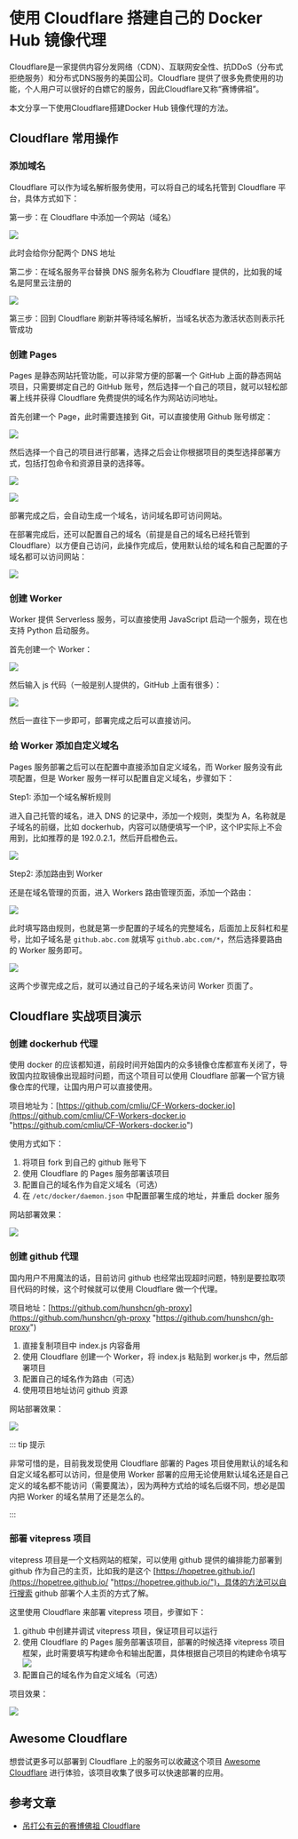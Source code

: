 # 使用 Cloudflare 搭建自己的 Docker Hub 镜像代理

Cloudflare是一家提供内容分发网络（CDN）、互联网安全性、抗DDoS（分布式拒绝服务）和分布式DNS服务的美国公司。Cloudflare 提供了很多免费使用的功能，个人用户可以很好的白嫖它的服务，因此Cloudflare又称“赛博佛祖”。

本文分享一下使用Cloudflare搭建Docker Hub 镜像代理的方法。

## Cloudflare 常用操作

### 添加域名

Cloudflare 可以作为域名解析服务使用，可以将自己的域名托管到 Cloudflare 平台，具体方式如下：

第一步：在 Cloudflare 中添加一个网站（域名）

![](https://cdn.jsdelivr.net/gh/Hopetree/blog-img@main/2024/04/202407081305140.png)

此时会给你分配两个 DNS 地址

第二步：在域名服务平台替换 DNS 服务名称为 Cloudflare 提供的，比如我的域名是阿里云注册的

![](https://cdn.jsdelivr.net/gh/Hopetree/blog-img@main/2024/04/202407090900035.png)

第三步：回到 Cloudflare 刷新并等待域名解析，当域名状态为激活状态则表示托管成功

### 创建 Pages

Pages 是静态网站托管功能，可以非常方便的部署一个 GitHub  上面的静态网站项目，只需要绑定自己的 GitHub 账号，然后选择一个自己的项目，就可以轻松部署上线并获得 Cloudflare 免费提供的域名作为网站访问地址。

首先创建一个 Page，此时需要连接到 Git，可以直接使用 Github 账号绑定：

![](https://cdn.jsdelivr.net/gh/Hopetree/blog-img@main/2024/04/202407081119520.png)

然后选择一个自己的项目进行部署，选择之后会让你根据项目的类型选择部署方式，包括打包命令和资源目录的选择等。

![](https://cdn.jsdelivr.net/gh/Hopetree/blog-img@main/2024/04/202407081120400.png)

![](https://cdn.jsdelivr.net/gh/Hopetree/blog-img@main/2024/04/202407081123298.png)

部署完成之后，会自动生成一个域名，访问域名即可访问网站。

在部署完成后，还可以配置自己的域名（前提是自己的域名已经托管到 Cloudflare）以方便自己访问，此操作完成后，使用默认给的域名和自己配置的子域名都可以访问网站：

![](https://cdn.jsdelivr.net/gh/Hopetree/blog-img@main/2024/04/202407081124383.png)

### 创建 Worker

Worker 提供 Serverless 服务，可以直接使用 JavaScript 启动一个服务，现在也支持 Python 启动服务。

首先创建一个 Worker：

![](https://cdn.jsdelivr.net/gh/Hopetree/blog-img@main/2024/04/202407081114513.png)

然后输入 js 代码（一般是别人提供的，GitHub 上面有很多）：

![](https://cdn.jsdelivr.net/gh/Hopetree/blog-img@main/2024/04/202407081113135.png)

然后一直往下一步即可，部署完成之后可以直接访问。

### 给 Worker 添加自定义域名

Pages 服务部署之后可以在配置中直接添加自定义域名，而 Worker 服务没有此项配置，但是 Worker 服务一样可以配置自定义域名，步骤如下：

Step1: 添加一个域名解析规则

进入自己托管的域名，进入 DNS 的记录中，添加一个规则，类型为 A，名称就是子域名的前缀，比如 dockerhub，内容可以随便填写一个IP，这个IP实际上不会用到，比如推荐的是 192.0.2.1，然后开启橙色云。

![](https://cdn.jsdelivr.net/gh/Hopetree/blog-img@main/2024/04/202407081131289.png)

Step2: 添加路由到 Worker

还是在域名管理的页面，进入 Workers 路由管理页面，添加一个路由：

![](https://cdn.jsdelivr.net/gh/Hopetree/blog-img@main/2024/04/202407081133563.png)

此时填写路由规则，也就是第一步配置的子域名的完整域名，后面加上反斜杠和星号，比如子域名是 `github.abc.com` 就填写 `github.abc.com/*`，然后选择要路由的 Worker 服务即可。

![](https://cdn.jsdelivr.net/gh/Hopetree/blog-img@main/2024/04/202407081136892.png)

这两个步骤完成之后，就可以通过自己的子域名来访问 Worker 页面了。

## Cloudflare 实战项目演示

### 创建 dockerhub 代理

使用 docker 的应该都知道，前段时间开始国内的众多镜像仓库都宣布关闭了，导致国内拉取镜像出现超时问题，而这个项目可以使用 Cloudflare 部署一个官方镜像仓库的代理，让国内用户可以直接使用。

项目地址为：[https://github.com/cmliu/CF-Workers-docker.io](https://github.com/cmliu/CF-Workers-docker.io "https://github.com/cmliu/CF-Workers-docker.io")

使用方式如下：

1. 将项目 fork 到自己的 github 账号下
2. 使用 Cloudflare 的 Pages 服务部署该项目
3. 配置自己的域名作为自定义域名（可选）
4. 在 `/etc/docker/daemon.json` 中配置部署生成的地址，并重启 docker 服务

网站部署效果：

![](https://cdn.jsdelivr.net/gh/Hopetree/blog-img@main/2024/04/202407081255733.png)

### 创建 github 代理

国内用户不用魔法的话，目前访问 github 也经常出现超时问题，特别是要拉取项目代码的时候，这个时候就可以使用 Cloudflare 做一个代理。

项目地址：[https://github.com/hunshcn/gh-proxy](https://github.com/hunshcn/gh-proxy "https://github.com/hunshcn/gh-proxy")

1. 直接复制项目中 index.js 内容备用
2. 使用 Cloudflare 创建一个 Worker，将 index.js 粘贴到 worker.js 中，然后部署项目
3. 配置自己的域名作为路由（可选）
4. 使用项目地址访问 github 资源

网站部署效果：

![](https://cdn.jsdelivr.net/gh/Hopetree/blog-img@main/2024/04/202407081251648.png)

::: tip 提示

非常可惜的是，目前我发现使用 Cloudflare 部署的 Pages 项目使用默认的域名和自定义域名都可以访问，但是使用 Worker 部署的应用无论使用默认域名还是自己定义的域名都不能访问（需要魔法），因为两种方式给的域名后缀不同，想必是国内把 Worker 的域名禁用了还是怎么的。

:::

### 部署 vitepress 项目

vitepress 项目是一个文档网站的框架，可以使用 github 提供的编排能力部署到 github 作为自己的主页，比如我的是这个 [https://hopetree.github.io/](https://hopetree.github.io/ "https://hopetree.github.io/")，具体的方法可以自行搜索 github 部署个人主页的方式了解。

这里使用 Cloudflare 来部署 vitepress 项目，步骤如下：

1. github 中创建并调试 vitepress 项目，保证项目可以运行
2. 使用 Cloudflare 的 Pages 服务部署该项目，部署的时候选择 vitepress 项目框架，此时需要填写构建命令和输出配置，具体根据自己项目的构建命令填写 ![](https://cdn.jsdelivr.net/gh/Hopetree/blog-img@main/2024/04/202407081300093.png)
3. 配置自己的域名作为自定义域名（可选）

项目效果：

![](https://cdn.jsdelivr.net/gh/Hopetree/blog-img@main/2024/04/202407081302233.png)

## Awesome Cloudflare

想尝试更多可以部署到 Cloudflare 上的服务可以收藏这个项目 [Awesome Cloudflare](https://github.com/zhuima/awesome-cloudflare "Awesome Cloudflare") 进行体验，该项目收集了很多可以快速部署的应用。

## 参考文章

- [吊打公有云的赛博佛祖 Cloudflare](https://zhuanlan.zhihu.com/p/690622926 "吊打公有云的赛博佛祖 Cloudflare")